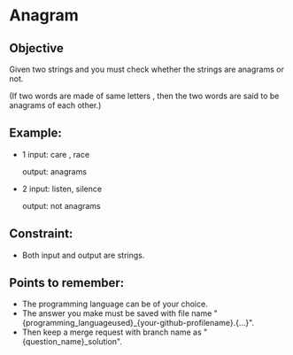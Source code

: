 # Anagram

## Objective

Given two strings and you must check whether the strings are anagrams or not.

(If two words are made of same letters , then the two words are said to be anagrams of each other.)

## Example:
- 1 input: care , race

  output: anagrams
  
- 2 input: listen, silence

  output: not anagrams

## Constraint:
- Both input and output are strings.

## Points to remember:
- The programming language can be of your choice.
- The answer you make must be saved with file name "{programming_languageused}_{your-github-profilename}.{...}".
- Then keep a merge request with branch name as "{question_name}_solution".
 
